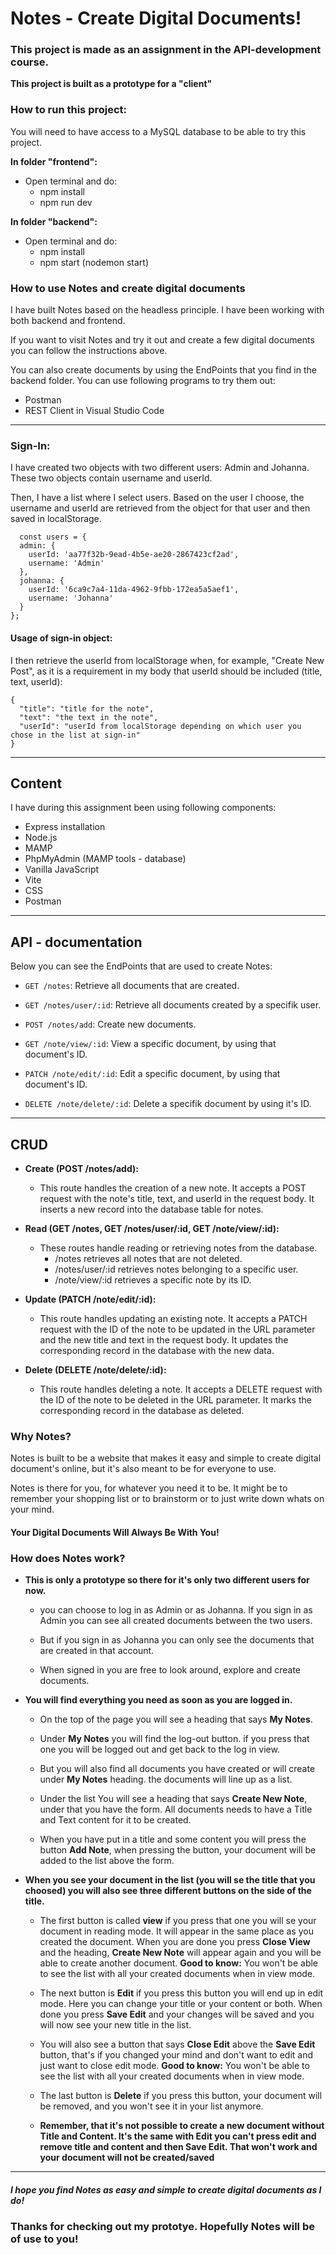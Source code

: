 # Notes - Create Digital Documents!

### This project is made as an assignment in the API-development course.

**This project is built as a prototype for a "client"**

### How to run this project:

You will need to have access to a MySQL database to be able to try this project.

**In folder "frontend":**
- Open terminal and do:
    - npm install
    - npm run dev

**In folder "backend":**
- Open terminal and do:
    - npm install
    - npm start (nodemon start) 

### How to use Notes and create digital documents

I have built Notes based on the headless principle. I have been working with both backend and frontend. 

If you want to visit Notes and try it out and create a few digital documents you can follow the instructions above. 

You can also create documents by using the EndPoints that you find in the backend folder. You can use following programs to try them out: 

- Postman
- REST Client in Visual Studio Code

--- 

### Sign-In:

I have created two objects with two different users: Admin and Johanna. These two objects contain username and userId.

Then, I have a list where I select users. Based on the user I choose, the username and userId are retrieved from the object for that user and then saved in localStorage.

  ``` 
    const users = {
    admin: {
      userId: 'aa77f32b-9ead-4b5e-ae20-2867423cf2ad',
      username: 'Admin'
    },
    johanna: {
      userId: '6ca9c7a4-11da-4962-9fbb-172ea5a5aef1',
      username: 'Johanna'
    }
  };
  ```

#### Usage of sign-in object:

I then retrieve the userId from localStorage when, for example, "Create New Post", as it is a requirement in my body that userId should be included (title, text, userId):

```
{
  "title": "title for the note",
  "text": "the text in the note",
  "userId": "userId from localStorage depending on which user you chose in the list at sign-in"
} 
```

---

## Content

I have during this assignment been using following components:

- Express installation 
- Node.js
- MAMP 
- PhpMyAdmin (MAMP tools - database)
- Vanilla JavaScript
- Vite
- CSS
- Postman

--- 

## API - documentation 

Below you can see the EndPoints that are used to create Notes:

- `GET /notes`: Retrieve all documents that are created. 

- `GET /notes/user/:id`: Retrieve all documents created by a specifik user. 

- `POST /notes/add`: Create new documents.

- `GET /note/view/:id`: View a specific document, by using that document's ID. 

- `PATCH /note/edit/:id`: Edit a specific document, by using that document's ID. 

- `DELETE /note/delete/:id`: Delete a specifik document by using it's ID. 

---

## CRUD 

- **Create (POST /notes/add):**

    - This route handles the creation of a new note. It accepts a POST request with the note's title, text, and userId in the request body. It inserts a new record into the database table for notes.

- **Read (GET /notes, GET /notes/user/:id, GET /note/view/:id):**

    - These routes handle reading or retrieving notes from the database.
        - /notes retrieves all notes that are not deleted.
        - /notes/user/:id retrieves notes belonging to a specific user.
        - /note/view/:id retrieves a specific note by its ID.

- **Update (PATCH /note/edit/:id):**

    - This route handles updating an existing note. It accepts a PATCH request with the ID of the note to be updated in the URL parameter and the new title and text in the request body. It updates the corresponding record in the database with the new data.

- **Delete (DELETE /note/delete/:id):**

    - This route handles deleting a note. It accepts a DELETE request with the ID of the note to be deleted in the URL parameter. It marks the corresponding record in the database as deleted.

### Why Notes?

Notes is built to be a website that makes it easy and simple to create digital document's online, but it's also meant to be for everyone to use. 
 

Notes is there for you, for whatever you need it to be. It might be to remember your shopping list or to brainstorm or to just write down whats on your mind. 

#### Your Digital Documents Will Always Be With You!

### How does Notes work?

- **This is only a prototype so there for it's only two different users for now.**

    - you can choose to log in as Admin or as Johanna. If you sign in as Admin you can see all created documents between the two users. 
    
    - But if you sign in as Johanna you can only see the documents that are created in that account.

    - When signed in you are free to look around, explore and create documents.

- **You will find everything you need as soon as you are logged in.**

    - On the top of the page you will see a heading that says **My Notes**.

    - Under **My Notes** you will find the log-out button. if you press that one you will be logged out and get back to the log in view. 

    - But you will also find all documents you have created or will create under **My Notes** heading. 
    the documents will line up as a list. 

    - Under the list You will see a heading that says **Create New Note**, under that you have the form. All documents needs to have a Title and Text content for it to be created. 

    - When you have put in a title and some content you will press the button **Add Note**, when pressing the button, your document will be added to the list above the form. 

- **When you see your document in the list (you will se the title that you choosed) you will also see three different buttons on the side of the title.**

    - The first button is called **view** if you press that one you will se your document in reading mode. It will appear in the same place as you created the document. When you are done you press **Close View** and the heading, **Create New Note** will appear again and you will be able to create another document. 
    **Good to know:** You won't be able to see the list with all your created documents when in view mode.

    - The next button is **Edit** if you press this button you will end up in edit mode. Here you can change your title or your content or both. When done you press **Save Edit** and your changes will be saved and you will now see your new title in the list. 
    
    - You will also see a button that says **Close Edit** above the **Save Edit** button, that's if you changed your mind and don't want to edit and just want to close edit mode. 
     **Good to know:** You won't be able to see the list with all your created documents when in view mode.

    - The last button is **Delete** if you press this button, your document will be removed, and you won't see it in your list anymore. 

    - **Remember, that it's not possible to create a new document without Title and Content. It's the same with Edit you can't press edit and remove title and content and then Save Edit. That won't work and your document will not be created/saved**

---

##### I hope you find Notes as easy and simple to create digital documents as I do! 

### Thanks for checking out my prototye. Hopefully Notes will be of use to you!



 







